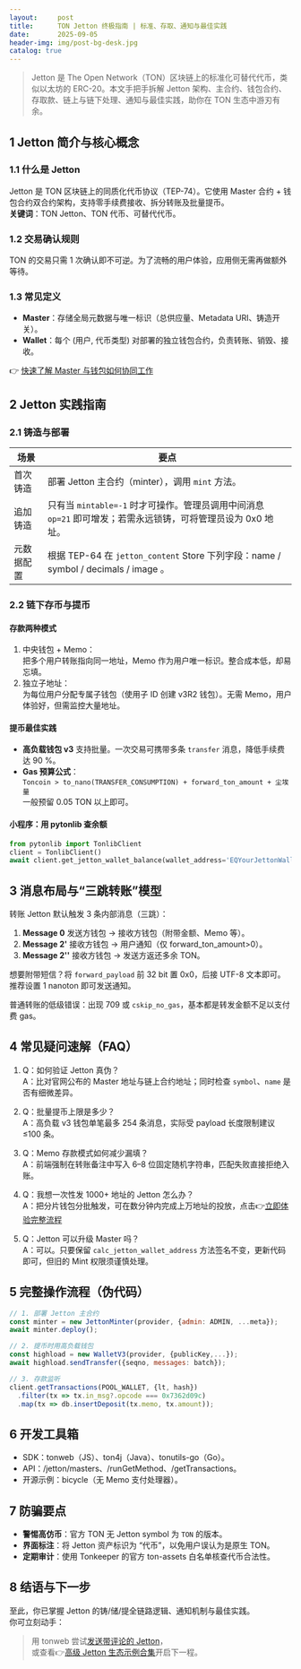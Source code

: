 ```yaml
---
layout:     post
title:      TON Jetton 终极指南 | 标准、存取、通知与最佳实践
date:       2025-09-05
header-img: img/post-bg-desk.jpg
catalog: true
---
```


> Jetton 是 The Open Network（TON）区块链上的标准化可替代代币，类似以太坊的 ERC-20。本文手把手拆解 Jetton 架构、主合约、钱包合约、存取款、链上与链下处理、通知与最佳实践，助你在 TON 生态中游刃有余。

## 1  Jetton 简介与核心概念

### 1.1 什么是 Jetton
Jetton 是 TON 区块链上的同质化代币协议（TEP-74）。它使用 Master 合约 + 钱包合约双合约架构，支持零手续费接收、拆分转账及批量提币。  
**关键词**：TON Jetton、TON 代币、可替代代币。

### 1.2 交易确认规则
TON 的交易只需 1 次确认即不可逆。为了流畅的用户体验，应用侧无需再做额外等待。

### 1.3 常见定义
- **Master**：存储全局元数据与唯一标识（总供应量、Metadata URI、铸造开关）。  
- **Wallet**：每个 (用户, 代币类型) 对部署的独立钱包合约，负责转账、销毁、接收。

👉 [快速了解 Master 与钱包如何协同工作](https://okxdog.com/)

## 2  Jetton 实践指南

### 2.1 铸造与部署

| 场景 | 要点 |
| --- | --- |
| 首次铸造 | 部署 Jetton 主合约（minter），调用 `mint` 方法。 |
| 追加铸造 | 只有当 `mintable=-1` 时才可操作。管理员调用中间消息 `op=21` 即可增发；若需永远锁铸，可将管理员设为 0x0 地址。 |
| 元数据配置 | 根据 TEP-64 在 `jetton_content` Store 下列字段：name / symbol / decimals / image 。 |

### 2.2 链下存币与提币

#### 存款两种模式
1. 中央钱包 + Memo：  
   把多个用户转账指向同一地址，Memo 作为用户唯一标识。整合成本低，却易忘填。
2. 独立子地址：  
   为每位用户分配专属子钱包（使用子 ID 创建 v3R2 钱包）。无需 Memo，用户体验好，但需监控大量地址。

#### 提币最佳实践
- **高负载钱包 v3** 支持批量。一次交易可携带多条 `transfer` 消息，降低手续费达 90 %。
- **Gas 预算公式**：  
  `Toncoin > to_nano(TRANSFER_CONSUMPTION) + forward_ton_amount + 尘埃量`  
  一般预留 0.05 TON 以上即可。

#### 小程序：用 pytonlib 查余额
```python
from pytonlib import TonlibClient
client = TonlibClient()
await client.get_jetton_wallet_balance(wallet_address='EQYourJettonWallet...')
```

## 3  消息布局与“三跳转账”模型

转账 Jetton 默认触发 3 条内部消息（三跳）：

1. **Message 0**  发送方钱包 → 接收方钱包（附带金额、Memo 等）。  
2. **Message 2'** 接收方钱包 → 用户通知（仅 forward_ton_amount>0）。  
3. **Message 2''** 接收方钱包 → 发送方返还多余 TON。

想要附带短信？将 `forward_payload` 前 32 bit 置 0x0，后接 UTF-8 文本即可。推荐设置 1 nanoton 即可发送通知。

普通转账的低级错误：出现 709 或 `cskip_no_gas`，基本都是转发金额不足以支付费 gas。

## 4  常见疑问速解（FAQ）

1. Q：如何验证 Jetton 真伪？  
   A：比对官网公布的 Master 地址与链上合约地址；同时检查 `symbol`、`name` 是否有细微差异。

2. Q：批量提币上限是多少？  
   A：高负载 v3 钱包单笔最多 254 条消息，实际受 payload 长度限制建议 ≤100 条。

3. Q：Memo 存款模式如何减少漏填？  
   A：前端强制在转账备注中写入 6–8 位固定随机字符串，匹配失败直接拒绝入账。

4. Q：我想一次性发 1000+ 地址的 Jetton 怎么办？  
   A：把分片钱包分批触发，可在数分钟内完成上万地址的投放，点击👉[立即体验完整流程](https://okxdog.com/)

5. Q：Jetton 可以升级 Master 吗？  
   A：可以。只要保留 `calc_jetton_wallet_address` 方法签名不变，更新代码即可，但旧的 Mint 权限须谨慎处理。

## 5  完整操作流程（伪代码）

```javascript
// 1. 部署 Jetton 主合约
const minter = new JettonMinter(provider, {admin: ADMIN, ...meta});
await minter.deploy();

// 2. 提币时用高负载钱包
const highload = new WalletV3(provider, {publicKey,...});
await highload.sendTransfer({seqno, messages: batch});

// 3. 存款监听
client.getTransactions(POOL_WALLET, {lt, hash})
  .filter(tx => tx.in_msg?.opcode === 0x7362d09c)
  .map(tx => db.insertDeposit(tx.memo, tx.amount));
```

## 6  开发工具箱

- SDK：tonweb（JS）、ton4j（Java）、tonutils-go（Go）。  
- API：/jetton/masters、/runGetMethod、/getTransactions。  
- 开源示例：bicycle（无 Memo 支付处理器）。

## 7  防骗要点

- **警惕高仿币**：官方 TON 无 Jetton symbol 为 `TON` 的版本。  
- **界面标注**：将 Jetton 资产标识为 “代币”，以免用户误认为是原生 TON。  
- **定期审计**：使用 Tonkeeper 的官方 ton-assets 白名单核查代币合法性。

## 8  结语与下一步

至此，你已掌握 Jetton 的铸/储/提全链路逻辑、通知机制与最佳实践。  
你可立刻动手：  
> 用 tonweb 尝试[发送带评论的 Jetton](https://docs.ton.org/mandarin/v3/guidelines/dapps/asset-processing/jettons)，  
> 或查看👉[高级 Jetton 生态示例合集](https://okxdog.com/)开启下一程。